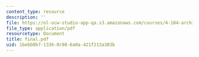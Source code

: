 ```yaml
---
content_type: resource
description: ''
file: https://ol-ocw-studio-app-qa.s3.amazonaws.com/courses/4-104-architectural-design-intentions-spring-2004/1bebb0b713360c986a0a421f213a303b_final.pdf
file_type: application/pdf
resourcetype: Document
title: final.pdf
uid: 1bebb0b7-1336-0c98-6a0a-421f213a303b
---
```

